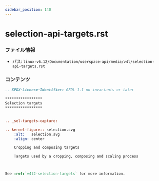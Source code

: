 ```yaml
---
sidebar_position: 140
---
```

# selection-api-targets.rst

### ファイル情報

- パス: `linux-v6.12/Documentation/userspace-api/media/v4l/selection-api-targets.rst`

### コンテンツ

```rst
.. SPDX-License-Identifier: GFDL-1.1-no-invariants-or-later

*****************
Selection targets
*****************


.. _sel-targets-capture:

.. kernel-figure:: selection.svg
    :alt:   selection.svg
    :align: center

    Cropping and composing targets

    Targets used by a cropping, composing and scaling process



See :ref:`v4l2-selection-targets` for more information.

```
